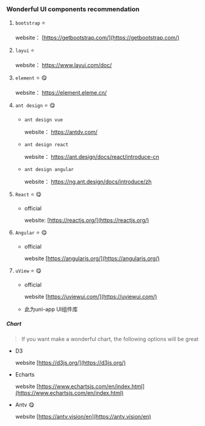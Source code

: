 ### Wonderful UI components recommendation

1. `bootstrap` :star:

     website： [https://getbootstrap.com/](https://getbootstrap.com/)

  

2. `layui`  :star:

      website： [ https://www.layui.com/doc/ ]( https://www.layui.com/doc/ )



3. `element` :star: :yum:

     website： [ https://element.eleme.cn/ ](https://element.eleme.cn/)



4. `ant design` :star: :yum:

   - `ant design vue` 

     website： [ https://antdv.com/ ]( https://antdv.com/ )

   - `ant design react`

     website： [  https://ant.design/docs/react/introduce-cn  ](  https://ant.design/docs/react/introduce-cn  )

   - `ant design angular`
   
     website： [ https://ng.ant.design/docs/introduce/zh ]( https://ng.ant.design/docs/introduce/zh)
     
     
4. `React` :star: :yum:
   - official
   
     website: [https://reactjs.org/](https://reactjs.org/)
   
   
5. `Angular` :star: :yum:
   - official
   
     website [https://angularjs.org/](https://angularjs.org/)

6. `uView` :star: :yum: 
   - official
   
     website [https://uviewui.com/](https://uviewui.com/)
   - 此为uni-app UI组件库

##### Chart
> If you want make a wonderful chart, the following options will be great

- D3

   website [https://d3js.org/](https://d3js.org/)

- Echarts

   website [https://www.echartsjs.com/en/index.html](https://www.echartsjs.com/en/index.html)

- Antv :yum:

   website [https://antv.vision/en](https://antv.vision/en)
